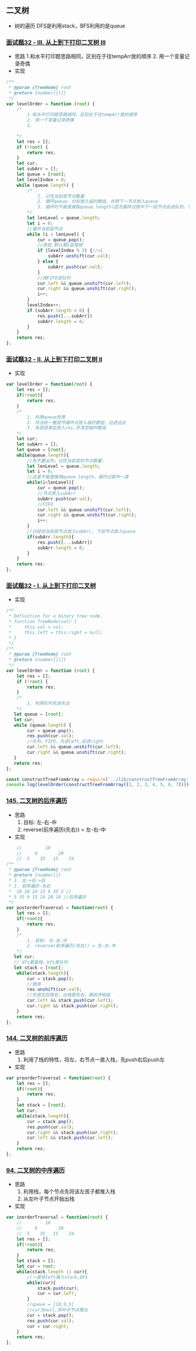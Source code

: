 ## 二叉树
* 树的遍历
DFS是利用stack，BFS利用的是queue
### [面试题32 - III. 从上到下打印二叉树 III](https://leetcode-cn.com/problems/cong-shang-dao-xia-da-yin-er-cha-shu-iii-lcof/)
* 思路
    1.和水平打印题思路相同，区别在于往tempArr放的顺序
    2. 用一个变量记录奇偶
* 实现
```javascript
/**
 * @param {TreeNode} root
 * @return {number[][]}
 */
var levelOrder = function (root) {
    /*
        1.和水平打印题思路相同，区别在于往tempArr放的顺序
        2. 用一个变量记录奇偶
        3. 

    */
    let res = [];
    if (!root) {
        return res;
    }
    let cur;
    let subArr = [];
    let queue = [root];
    let levelIndex = 0;
    while (queue.length) {
        /*
            1. 记住当前层节点数量
            2. 循环queue，分别放入临时数组，并把下一节点放入queue
            3. 循环时不能直接取queue.length(因为循环过程中下一层节点会进队列，不是本层的了)
        */
        let lenLevel = queue.length;
        let i = 0;
        //循环当前层节点
        while (i < lenLevel) {
            cur = queue.pop();
            //奇层,默认第1层是顺
            if (levelIndex % 2) {//=1
                subArr.unshift(cur.val);
            } else {
                subArr.push(cur.val);
            }
            //按FIFO进队列
            cur.left && queue.unshift(cur.left);
            cur.right && queue.unshift(cur.right);
            i++;
        }
        levelIndex++;
        if (subArr.length > 0) {
            res.push([...subArr])
            subArr.length = 0;
        }
    }
    return res;
};
```
### [面试题32 - II. 从上到下打印二叉树 II](https://leetcode-cn.com/problems/cong-shang-dao-xia-da-yin-er-cha-shu-ii-lcof/submissions/)
* 实现
```javascript
var levelOrder = function(root) {
    let res = [];
    if(!root){
        return res;
    }
    /*
        1. 利用queue性质
        2. 将当前一整层节循环点放入临时数组，边进边出
        3. 本层结束后放入res,并清空临时数组
    */
    let cur;
    let subArr = [];
    let queue = [root];
    while(queue.length){
        //先不要出列，记住当前层的节点数量，
        let lenLevel = queue.length;
        let i = 0;
        //这里不能直接用queue.length，循环过程中一直
        while(i<lenLevel){
            cur = queue.pop();
            //节点放入subArr
            subArr.push(cur.val);
            //FIFO
            cur.left && queue.unshift(cur.left);
            cur.right && queue.unshift(cur.right);
            i++;
        }
        //已经将当前层节点放入subArr, 下层节点放入queue
        if(subArr.length){
            res.push([...subArr])
            subArr.length = 0;
        }
    }
    return res;
};
```
### [面试题32 - I. 从上到下打印二叉树](https://leetcode-cn.com/problems/cong-shang-dao-xia-da-yin-er-cha-shu-lcof/)
* 实现
```javascript
/**
 * Definition for a binary tree node.
 * function TreeNode(val) {
 *     this.val = val;
 *     this.left = this.right = null;
 * }
 */
/**
 * @param {TreeNode} root
 * @return {number[][]}
 */
var levelOrder = function (root) {
    let res = [];
    if (!root) {
        return res;
    }
    /*
        1. 利用队列先进先出
    */
   let queue = [root];
   let cur;
   while (queue.length) {
        cur = queue.pop();
        res.push(cur.val);
        //队列，FIFO，先进left,后进right
        cur.left && queue.unshift(cur.left);
        cur.right && queue.unshift(cur.right);
   }
   return res;
};

const constructTreeFromArray = require('../lib/constructTreeFromArray');
console.log(levelOrder(constructTreeFromArray([1, 2, 3, 4, 5, 6, 7])));
```
### [145. 二叉树的后序遍历](https://leetcode-cn.com/problems/binary-tree-postorder-traversal/solution/145-er-cha-shu-de-hou-xu-bian-li-by-luckyxutao/)
* 思路
    1. 目标: 左-右-中
    2. reverse(前序遍历(先右)) = 左-右-中
* 实现
```javascript
    //         10
    //     9        20
    //  5    35   15    24
/**
 * @param {TreeNode} root
 * @return {number[]}
 * 1. 左->右->后
 * 2. 前序遍历-先右
 *  10 20 24 15 9 35 5 //
 * 5 35 9 15 24 20 10 //后序遍历
 */
var postorderTraversal = function(root) {
    let res = [];
    if(!root){
        return res;
    }
    /*
        1. 目标: 左-右-中
        2. reverse(前序遍历(先右)) = 左-右-中
    */
   let cur;
   // dfs都是栈，bfs是队列
   let stack = [root];
    while(stack.length){
        cur = stack.pop();
        //倒序
        res.unshift(cur.val);
        //先放左后放右，出栈是先右，跟前序相返
        cur.left && stack.push(cur.left);
        cur.right && stack.push(cur.right);
    }
    return res;
};
```
### [144. 二叉树的前序遍历](https://leetcode-cn.com/problems/binary-tree-preorder-traversal/solution/144-er-cha-shu-de-qian-xu-bian-li-by-luckyxutao/)
* 思路
    1. 利用了栈的特性，将左、右节点一直入栈，先push右后push左
* 实现
```javascript
var preorderTraversal = function(root) {
    let res = [];
    if(!root){
        return res;
    }
    let stack = [root];
    let cur;
    while(stack.length){
        cur = stack.pop();
        res.push(cur.val);
        cur.right && stack.push(cur.right);
        cur.left && stack.push(cur.left);
    }
    return res;
};
```
### [94. 二叉树的中序遍历](https://leetcode-cn.com/problems/binary-tree-inorder-traversal/solution/zhong-xu-bian-li-di-gui-die-dai-by-luckyxutao/)
* 思路
    1. 利用栈，每个节点先将该左孩子都推入栈
    2. 从左叶子节点开始出栈
* 实现
```javascript
var inorderTraversal = function(root) {
    //         10
    //     9        20
    //  5    35   15    24
    let res = [];
    if(!root){
        return res;
    }
    let stack = [];
    let cur = root;
    while(stack.length || cur){
        //一直将left推入stack,DFS
        while(cur){
            stack.push(cur);
            cur = cur.left;
        }
        //queue = [10,9,5]
        //cur为null,将叶子节点推出
        cur = stack.pop();
        res.push(cur.val);
        cur = cur.right;
    }
    return res;
};
```